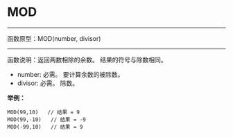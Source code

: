 # MOD
*****
函数原型：MOD(number, divisor)
*****
函数说明：返回两数相除的余数。 结果的符号与除数相同。

* number: 必需。 要计算余数的被除数。
* divisor: 必需。 除数。

**举例：**
~~~
MOD(99,10)   // 结果 = 9
MOD(99,-10)   // 结果 = -9
MOD(-99,10)   // 结果 = 9
~~~

